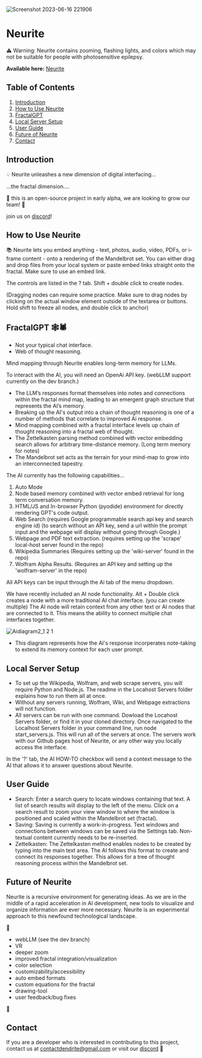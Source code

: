 ![Screenshot 2023-06-16 221906](https://github.com/satellitecomponent/Neurite/assets/129367899/e77b2866-db77-41e9-ba08-e55d29f77404)
# Neurite

⚠️ Warning: Neurite contains zooming, flashing lights, and colors which may not be suitable for people with photosensitive epilepsy.

**Available here:** [Neurite](https://satellitecomponent.github.io/Neurite/)

## Table of Contents

1. [Introduction](#introduction)
2. [How to Use Neurite](#how-to-use-neurite)
3. [FractalGPT](#fractalgpt-🕸️🕷️)
4. [Local Server Setup](#local-server-setup)
5. [User Guide](#user-guide)
6. [Future of Neurite](#future-of-neurite)
7. [Contact](#contact)

## Introduction


💡 Neurite unleashes a new dimension of digital interfacing... 


...the fractal dimension....


🌱 this is an open-source project in early alpha, we are looking to grow our team! 🚧

join us on [discord](https://discord.gg/hnY8UpeE22)!

## How to Use Neurite

📚 Neurite lets you embed anything - text, photos, audio, video, PDFs, or i-frame content - onto a rendering of the Mandelbrot set. You can either drag and drop files from your local system or paste embed links straight onto the fractal. Make sure to use an embed link.

The controls are listed in the ? tab. Shift + double click to create nodes.

(Dragging nodes can require some practice. Make sure to drag nodes by clicking on the actual window element outside of the textarea or buttons. Hold shift to freeze all nodes, and double click to anchor)

## FractalGPT 🕸️🕷️

- Not your typical chat interface.
- Web of thought reasoning.

Mind mapping through Neurite enables long-term memory for LLMs. 

To interact with the AI, you will need an OpenAi API key. (webLLM support currently on the dev branch.)

- The LLM’s responses format themselves into notes and connections within the fractal mind map, leading to an emergent graph structure that represents the AI’s memory.
- Breaking up the AI's output into a chain of thought reasoning is one of a number of methods that correlate to improved Ai response.
- Mind mapping combined with a fractal interface levels up chain of thought reasoning into a fractal web of thought.
- The Zettelkasten parsing method combined with vector embedding search allows for arbitrary time-distance memory. (Long term memory for notes)
- The Mandelbrot set acts as the terrain for your mind-map to grow into an interconnected tapestry.


The AI currently has the following capabilities... 

1. Auto Mode
2. Node based memory combined with vector embed retrieval for long term conversation memory.
3. HTML/JS and In-browser Python (pyodide) environment for directly rendering GPT's code output.
4. Web Search (requires Google programmable search api key and search engine id)
(to search without an API key, send a url within the prompt input and the webpage will display without going through Google.)
5. Webpage and PDF text extraction. (requires setting up the 'scrape' local-host server found in the repo)
6. Wikipedia Summaries (Requires setting up the 'wiki-server' found in the repo)
7. Wolfram Alpha Results. (Requires an API key and setting up the 'wolfram-server' in the repo)

All API keys can be input through the Ai tab of the menu dropdown.

We have recently included an AI node functionality.
Alt + Double click creates a node with a more traditional AI chat interface. (you can create multiple)
The AI node will retain context from any other text or AI nodes that are connected to it. This means the ability to connect multiple chat interfaces together.

![Aidiagram2_1 2 1](https://github.com/satellitecomponent/Neurite/assets/129367899/68310e74-7a2c-49a8-a377-1d245c5e938e)
- This diagram represents how the AI's response incorperates note-taking to extend its memory context for each user prompt.

## Local Server Setup
- To set up the Wikipedia, Wolfram, and web scrape servers, you will require Python and Node.js. The readme in the Locahost Servers folder explains how to run them all at once.
- Without any servers running, Wolfram, Wiki, and Webpage extractions will not function.
- All servers can be run with one command. Dowload the Locahost Servers folder, or find it in your cloned directory. Once navigated to the Localhost Servers folder in your command line, run node start_servers.js. This will run all of the servers at once. The servers work with our Github pages host of Neurite, or any other way you locally access the interface.

In the '?' tab, the AI HOW-TO checkbox will send a context message to the AI that allows it to answer questions about Neurite.

## User Guide
- Search: Enter a search query to locate windows containing that text. A list of search results will display to the left of the menu. Click on a search result to zoom your view window to where the window is positioned and scaled within the Mandelbrot set (fractal).
- Saving: Saving is currently a work-in-progress. Text windows and connections between windows can be saved via the Settings tab. Non-textual content currently needs to be re-inserted.
- Zettelkasten: The Zettelkasten method enables nodes to be created by typing into the main text area. The AI follows this format to create and connect its responses together. This allows for a tree of thought reasoning process within the Mandelbrot set.

## Future of Neurite


Neurite is a recursive environment for generating ideas. As we are in the middle of a rapid acceleration in AI development, new tools to visualize and organize information are ever more necessary. Neurite is an experimental approach to this newfound technological landscape.

🚧 
- webLLM (see the dev branch)
- VR
- deeper zoom
- improved fractal integration/visualization
- color selection
- customizability/accessibility
- auto embed formats
- custom equations for the fractal
- drawing-tool
- user feedback/bug fixes

🚧


## Contact

If you are a developer who is interested in contributing to this project, contact us at contactdendrite@gmail.com or visit our  [discord](https://discord.gg/hnY8UpeE22) 🔗
